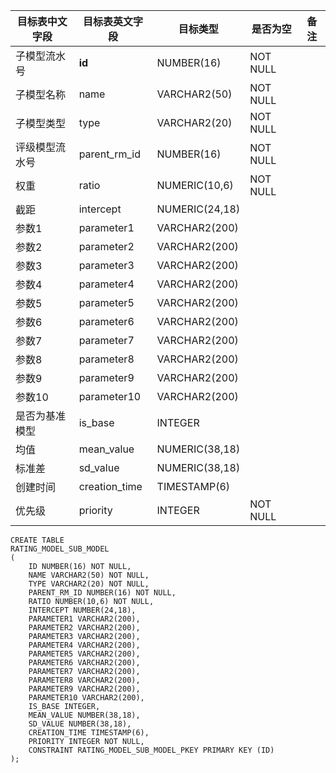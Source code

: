 <!--sec data-title="企业评级子模型表" data-id="section0" data-show=true ces-->

| 目标表中文字段 | 目标表英文字段       | 目标类型           | 是否为空     | 备注   |
| ------- | ------------- | -------------- | -------- | ---- |
| 子模型流水号  | **id**        | NUMBER(16)     | NOT NULL |      |
| 子模型名称   | name          | VARCHAR2(50)   | NOT NULL |      |
| 子模型类型   | type          | VARCHAR2(20)   | NOT NULL |      |
| 评级模型流水号 | parent_rm_id  | NUMBER(16)     | NOT NULL |      |
| 权重      | ratio         | NUMERIC(10,6)  | NOT NULL |      |
| 截距      | intercept     | NUMERIC(24,18) |          |      |
| 参数1     | parameter1    | VARCHAR2(200)  |          |      |
| 参数2     | parameter2    | VARCHAR2(200)  |          |      |
| 参数3     | parameter3    | VARCHAR2(200)  |          |      |
| 参数4     | parameter4    | VARCHAR2(200)  |          |      |
| 参数5     | parameter5    | VARCHAR2(200)  |          |      |
| 参数6     | parameter6    | VARCHAR2(200)  |          |      |
| 参数7     | parameter7    | VARCHAR2(200)  |          |      |
| 参数8     | parameter8    | VARCHAR2(200)  |          |      |
| 参数9     | parameter9    | VARCHAR2(200)  |          |      |
| 参数10    | parameter10   | VARCHAR2(200)  |          |      |
| 是否为基准模型 | is_base       | INTEGER        |          |      |
| 均值      | mean_value    | NUMERIC(38,18) |          |      |
| 标准差     | sd_value      | NUMERIC(38,18) |          |      |
| 创建时间    | creation_time | TIMESTAMP(6)   |          |      |
| 优先级     | priority      | INTEGER        | NOT NULL |      |

<!--endsec-->

<!--sec data-title="DDL" data-id="section1" data-show=true ces-->

    CREATE TABLE
    RATING_MODEL_SUB_MODEL
    (
        ID NUMBER(16) NOT NULL,
        NAME VARCHAR2(50) NOT NULL,
        TYPE VARCHAR2(20) NOT NULL,
        PARENT_RM_ID NUMBER(16) NOT NULL,
        RATIO NUMBER(10,6) NOT NULL,
        INTERCEPT NUMBER(24,18),
        PARAMETER1 VARCHAR2(200),
        PARAMETER2 VARCHAR2(200),
        PARAMETER3 VARCHAR2(200),
        PARAMETER4 VARCHAR2(200),
        PARAMETER5 VARCHAR2(200),
        PARAMETER6 VARCHAR2(200),
        PARAMETER7 VARCHAR2(200),
        PARAMETER8 VARCHAR2(200),
        PARAMETER9 VARCHAR2(200),
        PARAMETER10 VARCHAR2(200),
        IS_BASE INTEGER,
        MEAN_VALUE NUMBER(38,18),
        SD_VALUE NUMBER(38,18),
        CREATION_TIME TIMESTAMP(6),
        PRIORITY INTEGER NOT NULL,
        CONSTRAINT RATING_MODEL_SUB_MODEL_PKEY PRIMARY KEY (ID)
    );

<!--endsec-->

